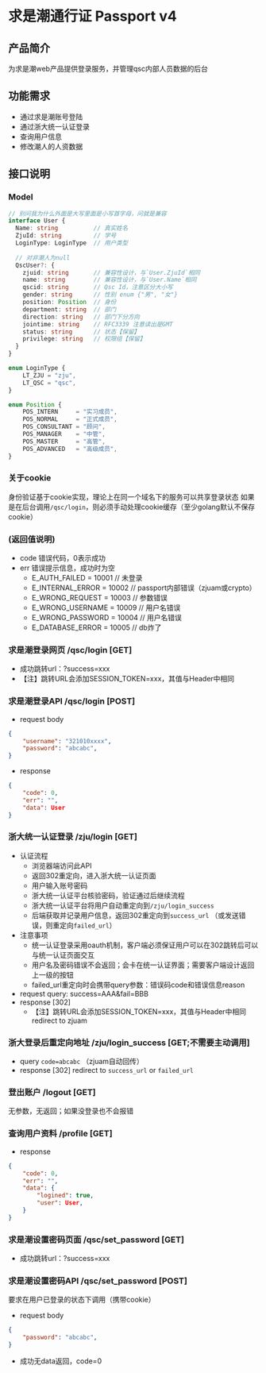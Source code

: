 # 求是潮通行证 Passport v4

## 产品简介

为求是潮web产品提供登录服务，并管理qsc内部人员数据的后台

## 功能需求

- 通过求是潮账号登陆
- 通过浙大统一认证登录
- 查询用户信息
- 修改潮人的人资数据

## 接口说明

### Model

```typescript
// 别问我为什么外面是大写里面是小写首字母，问就是兼容
interface User {
  Name: string          // 真实姓名
  ZjuId: string         // 学号
  LoginType: LoginType  // 用户类型
  
  // 对非潮人为null
  QscUser?: {
    zjuid: string       // 兼容性设计，与`User.ZjuId`相同
    name: string        // 兼容性设计，与`User.Name`相同
    qscid: string       // Qsc Id，注意区分大小写
    gender: string      // 性别 enum {"男", "女"}
    position: Position  // 身份
    department: string  // 部门
    direction: string   // 部门下分方向
    jointime: string    // RFC3339 注意读出是GMT
    status: string      // 状态【保留】
    privilege: string   // 权限组【保留】
  }
}

enum LoginType {
	LT_ZJU = "zju",
	LT_QSC = "qsc",
}

enum Position {
	POS_INTERN     = "实习成员",
	POS_NORMAL     = "正式成员",
	POS_CONSULTANT = "顾问",
	POS_MANAGER    = "中管",
	POS_MASTER     = "高管",
	POS_ADVANCED   = "高级成员",
}

```

### 关于cookie

身份验证基于cookie实现，理论上在同一个域名下的服务可以共享登录状态
如果是在后台调用`/qsc/login`，则必须手动处理cookie缓存（至少golang默认不保存cookie）

### (返回值说明)
- code  错误代码，0表示成功
- err   错误提示信息，成功时为空
  - E_AUTH_FAILED    = 10001 // 未登录
  - E_INTERNAL_ERROR = 10002 // passport内部错误（zjuam或crypto）
  - E_WRONG_REQUEST  = 10003 // 参数错误
  - E_WRONG_USERNAME = 10009 // 用户名错误
  - E_WRONG_PASSWORD = 10004 // 用户名错误
  - E_DATABASE_ERROR = 10005 // db炸了

### 求是潮登录网页 /qsc/login [GET]

- 成功跳转url：?success=xxx
- 【注】跳转URL会添加SESSION_TOKEN=xxx，其值与Header中相同
  
### 求是潮登录API /qsc/login [POST]

- request body
```json
{
    "username": "321010xxxx",
    "password": "abcabc",
}
```
- response
```json
{
    "code": 0,
    "err": "",
    "data": User
}
```

### 浙大统一认证登录 /zju/login [GET]

- 认证流程
    - 浏览器端访问此API
    - 返回302重定向，进入浙大统一认证页面
    - 用户输入账号密码
    - 浙大统一认证平台核验密码，验证通过后继续流程
    - 浙大统一认证平台将用户自动重定向到`/zju/login_success`
    - 后端获取并记录用户信息，返回302重定向到`success_url` （或发送错误，则重定向`failed_url`）
- 注意事项
    - 统一认证登录采用oauth机制，客户端必须保证用户可以在302跳转后可以与统一认证页面交互
    - 用户名及密码错误不会返回；会卡在统一认证界面；需要客户端设计返回上一级的按钮
    - failed_url重定向时会携带query参数：错误码code和错误信息reason
- request query:    success=AAA&fail=BBB
- response [302]
  - 【注】跳转URL会添加SESSION_TOKEN=xxx，其值与Header中相同
  redirect to zjuam

### 浙大登录后重定向地址 /zju/login_success [GET;不需要主动调用]
- query `code=abcabc` （zjuam自动回传）
- response [302]
redirect to `success_url` or `failed_url`

### 登出账户 /logout [GET]
无参数，无返回；如果没登录也不会报错

### 查询用户资料 /profile [GET]
- response
```json
{
    "code": 0,
    "err": "",
    "data": {
        "logined": true,
        "user": User,
    }
}
```


### 求是潮设置密码页面 /qsc/set_password [GET]
- 成功跳转url：?success=xxx


### 求是潮设置密码API /qsc/set_password [POST]
要求在用户已登录的状态下调用（携带cookie）

- request body
```json
{
    "password": "abcabc",
}
```

- 成功无data返回，code=0